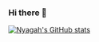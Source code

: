 ### Hi there 👋

<!--
**TonyNyagah/tonynyagah** is a ✨ _special_ ✨ repository because its `README.md` (this file) appears on your GitHub profile.

Here are some ideas to get you started:

- 🔭 I’m currently working on ...
- 🌱 I’m currently learning ...
- 👯 I’m looking to collaborate on ...
- 🤔 I’m looking for help with ...
- 💬 Ask me about ...
- 📫 How to reach me: ...
- 😄 Pronouns: ...
- ⚡ Fun fact: ...
-->

[![Nyagah's GitHub stats](https://github-readme-stats.vercel.app/api?username=tonynyagah&count_private=true)](https://github.com/tonynyagah/github-readme-stats)
